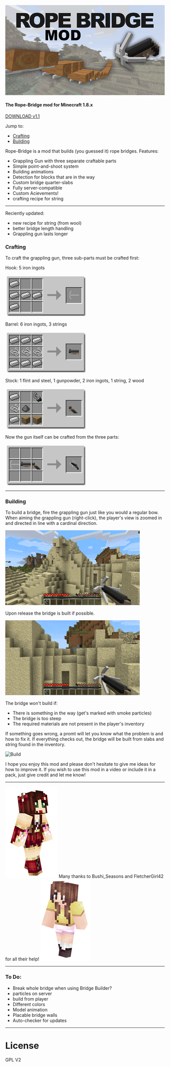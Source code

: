 ![Banner](images/banner.png)

#### The Rope-Bridge mod for Minecraft 1.8.x

[DOWNLOAD v1.1](http://adf.ly/1RrNto)

Jump to:

- [Crafting](#Crafting)
- [Building](#Building)

Rope-Bridge is a mod that builds (you guessed it) rope bridges.
Features:
-   Grappling Gun with three separate craftable parts
-   Simple point-and-shoot system
-   Building animations
-   Detection for blocks that are in the way
-   Custom bridge quarter-slabs
-   Fully server-compatible
-   Custom Acievements!
- crafting recipe for string

---

Reciently updated:
- new recipe for string (from wool)
- better bridge length handling
- Grappling gun lasts longer

### <a name="Crafting"></a>Crafting

To craft the grappling gun, three sub-parts must be crafted first:

Hook: 5 iron ingots

![Hook](images/hook.png)

Barrel: 6 iron ingots, 3 strings

![Barrel](images/barrel.png)

Stock: 1 flint and steel, 1 gunpowder, 2 iron ingots, 1 string, 2 wood

![Stock](images/handle.png)

Now the gun itself can be crafted from the three parts:

![Crafting](images/crafting.png)

---

### <a name="Building"></a>Building

To build a bridge, fire the grappling gun just like you would a regular bow. When aiming the grappling gun (right-click), the player's view is zoomed in and directed in line with a cardinal direction.

![Zoom](images/zoom.gif)

Upon release the bridge is built if possible.

![Release](images/release.gif)

The bridge won't build if:
- There is something in the way (get's marked with smoke particles)
- The bridge is too steep
- The required materials are not present in the player's inventory

If something goes wrong, a promt will let you know what the problem is and how to fix it. If everything checks out, the bridge will be built from slabs and string found in the inventory.

![Build](images/build.gif)

I hope you enjoy this mod and please don't hesitate to give me ideas for how to improve it. If you wish to use this mod in a video or include it in a pack, just give credit and let me know!

---

![Bushi_Seasons](images/Bushi_Seasons.png)
Many thanks to Bushi_Seasons and FletcherGirl42 for all their help!
![FletcherGirl42](images/FletcherGirl42.png)

---

### To Do:
- Break whole bridge when using Bridge Builder?
- particles on server
- build from player
- Different colors
- Model animation
- Placable bridge walls
- Auto-checker for updates

---

# License
GPL V2
